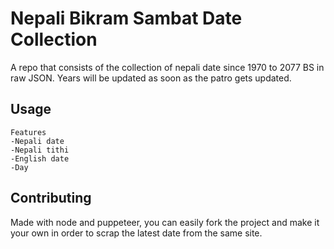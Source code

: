 # Nepali Bikram Sambat Date Collection

A repo that consists of the collection of nepali date since 1970 to 2077 BS in raw JSON. Years will be updated as soon as the patro gets updated.

## Usage

```
Features
-Nepali date
-Nepali tithi
-English date
-Day

```

## Contributing

Made with node and puppeteer, you can easily fork the project and make it your own in order to scrap the latest date from the same site.
